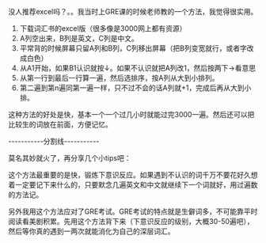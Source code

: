 

没人推荐excel吗？。。我当时上GRE课的时候老师教的一个方法，我觉得很实用。  
1. 下载词汇书的excel版（很多像是3000网上都有资源）  
2. A列空出来，B列是英文，C列是中文。  
3. 平常背的时候屏幕只留A列和B列，C列移出屏幕（把B列变宽就行，或者字改成白色）  
4. 从A1开始，如果B1认识就按↓。如果不认识就把A列改1，然后按两下→看意思  
5. 从第一行到最后一行算一遍，然后选排序，按A列从大到小排列。  
6. 第二遍到第n遍同第一遍一样，只不过不会的话A列就+1，完成后再从大到小排。

这种方法的好处是快，基本一个一个过几小时就能过完3000一遍。然后还可以把比较生的词放在前面，方便记忆。

-----------分割线-----------

莫名其妙就火了，再分享几个小tips吧：

这个方法最重要的是快，锻炼下意识反应。如果遇到不认识的词千万不要花好久想着一定要记下来什么的，只要默念几遍英文和中文就继续下一个词就好，用过遍数的方法记。

另外我用这个方法应对了GRE考试。GRE考试的特点就是生僻词多，不可能靠平时阅读看美剧积累。先用这个方法背下来（下意识反应的级别，大概30-50遍吧），然后等你真的遇到一两次就能消化为自己的深层词汇。